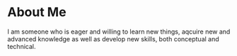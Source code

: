 # About Me

I am someone who is eager and willing to learn new things, aqcuire new and advanced knowledge as well as develop new skills, both conceptual and technical.
